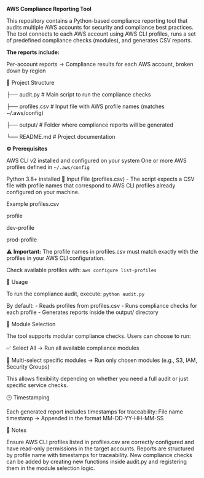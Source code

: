 **AWS Compliance Reporting Tool**

This repository contains a Python-based compliance reporting tool that audits multiple AWS accounts for security and compliance best practices. The tool connects to each AWS account using AWS CLI profiles, runs a set of predefined compliance checks (modules), and generates CSV reports.

**The reports include:**

Per-account reports → Compliance results for each AWS account, broken down by region

📂 Project Structure

├── audit.py         # Main script to run the compliance checks

├── profiles.csv     # Input file with AWS profile names (matches ~/.aws/config)

├── output/          # Folder where compliance reports will be generated

└── README.md        # Project documentation

**⚙️ Prerequisites**

AWS CLI v2 installed and configured on your system
One or more AWS profiles defined in `~/.aws/config`

Python 3.8+ installed
📝 Input File (profiles.csv) - The script expects a CSV file with profile names that correspond to AWS CLI profiles already configured on your machine.

Example profiles.csv

profile

dev-profile

prod-profile

⚠️ **Important:** The profile names in profiles.csv must match exactly with the profiles in your AWS CLI configuration.

Check available profiles with: `aws configure list-profiles`

🚀 Usage

To run the compliance audit, execute: `python audit.py`

By default: - Reads profiles from profiles.csv - Runs compliance checks for each profile - Generates reports inside the output/ directory

📌 Module Selection

The tool supports modular compliance checks. Users can choose to run:

✅ Select All → Run all available compliance modules

🎯 Multi-select specific modules → Run only chosen modules (e.g., S3, IAM, Security Groups)

This allows flexibility depending on whether you need a full audit or just specific service checks.

🕒 Timestamping

Each generated report includes timestamps for traceability: File name timestamp → Appended in the format MM-DD-YY-HH-MM-SS

📌 Notes

Ensure AWS CLI profiles listed in profiles.csv are correctly configured and have read-only permissions in the target accounts.
Reports are structured by profile name with timestamps for traceability.
New compliance checks can be added by creating new functions inside audit.py and registering them in the module selection logic.
